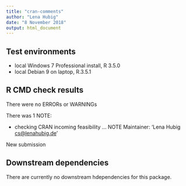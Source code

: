 ```yaml
---
title: "cran-comments"
author: "Lena Hubig"
date: "8 November 2018"
output: html_document
---
```

## Test environments
* local Windows 7 Professional install, R 3.5.0
* local Debian 9 on laptop, R.3.5.1

## R CMD check results
There were no ERRORs or WARNINGs

There was 1 NOTE:

* checking CRAN incoming feasibility ... NOTE
Maintainer: ‘Lena Hubig <cs@lenahubig.de>’

New submission

## Downstream dependencies
There are currently no downstream hdependencies for this package.
